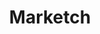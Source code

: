 ---
title: Marketch
intro: Sketch plug-in that generates a HTML page where you can get measures, CSS styles and asset exports.
linkurl: https://github.com/tudou527/marketch
tags:
- Sketch plugin
---